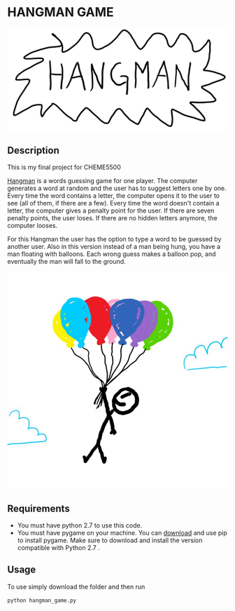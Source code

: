 # HANGMAN GAME

![Picture](images/start.JPG)

## Description

This is my final project for CHEME5500

[Hangman](https://en.wikipedia.org/wiki/Hangman_%28game%29) is a words guessing game for one player. The computer generates a word at random and the user has to suggest letters one by one. Every time the word contains a letter, the computer opens it to the user to see (all of them, if there are a few). Every time the word doesn't contain a letter, the computer gives a penalty point for the user. If there are seven penalty points, the user loses. If there are no hidden letters anymore, the computer looses.

For this Hangman the user has the option to type a word to be guessed by another user. Also in this version instead of a man being hung, you have a man floating with balloons. Each wrong guess makes a balloon pop, and eventually the man will fall to the ground.

![Picture](images/man_02.JPG)

## Requirements

* You must have python 2.7 to use this code.
* You must have pygame on your machine. You can [download](https://www.pygame.org/download.shtml) and use pip to install pygame. Make sure to download and install the version compatible with Python 2.7 .

## Usage

To use simply download the folder and then run
```python
python hangman_game.py
```
